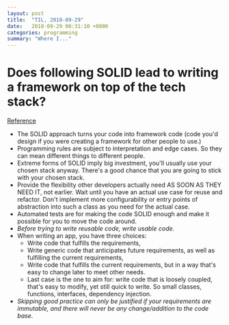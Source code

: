 ```yaml
---
layout: post
title:  "TIL, 2018-09-29"
date:   2018-09-29 00:31:10 +0800
categories: programming
summary: "Where I..."
---
```


# Does following SOLID lead to writing a framework on top of the tech stack?
[Reference](https://softwareengineering.stackexchange.com/questions/379095/does-following-solid-lead-to-writing-a-framework-on-top-of-the-tech-stack)

- The SOLID approach turns your code into framework code (code you'd design if you were creating a framework for other people to use.)
- Programming rules are subject to interpretation and edge cases. So they can mean different things to different people.
- Extreme forms of SOLID imply big investment, you'll usually use your chosen stack anyway. There's a good chance that you are going to stick with your chosen stack.
- Provide the flexibility other developers actually need AS SOON AS THEY NEED IT, not earlier. Wait until you have an actual use case for reuse and refactor. Don't implement more configurability or entry points of abstraction into such a class as you need for the actual case.
- Automated tests are for making the code SOLID enough and make it possible for you to move the code around.
- *Before trying to write reusable code, write usable code.*
- When writing an app, you have three choices:
  - Write code that fulfills the requirements,
  - Write generic code that anticipates future requirements, as well as fulfilling the current requirements,
  - Write code that fulfills the current requirements, but in a way that's easy to change later to meet other needs.
  - Last case is the one to aim for: write code that is loosely coupled, that's easy to modify, yet still quick to write. So small classes, functions, interfaces, dependency injection.
- *Skipping good practice can only be justified if your requirements are immutable, and there will never be any change/addition to the code base.*
